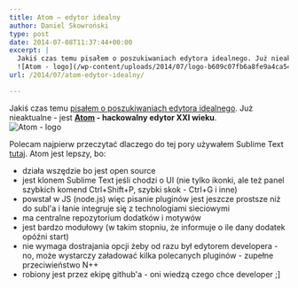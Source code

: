 ```yaml
---
title: Atom – edytor idealny
author: Daniel Skowroński
type: post
date: 2014-07-08T11:37:44+00:00
excerpt: |
  Jakiś czas temu pisałem o poszukiwaniach edytora idealnego. Już nieaktualne - jest <b><a href="https://atom.io/">Atom</a> - hackowalny edytor XXI wieku</b>.<br />
  ![Atom - logo](/wp-content/uploads/2014/07/logo-b609c07fb6a8fe9a4ca5482b53f6c6c2.png)
url: /2014/07/atom-edytor-idealny/

---
```

Jakiś czas temu [pisałem o poszukiwaniach edytora idealnego][1]. Już nieaktualne - jest **[Atom][2] - hackowalny edytor XXI wieku**.  
![Atom - logo](/wp-content/uploads/2014/07/logo-b609c07fb6a8fe9a4ca5482b53f6c6c2.png) 

Polecam najpierw przeczytać dlaczego do tej pory używałem Sublime Text [tutaj][3]. Atom jest lepszy, bo:

  * działa wszędzie bo jest open source
  * jest klonem Sublime Text jeśli chodzi o UI (nie tylko ikonki, ale też panel szybkich komend Ctrl+Shift+P, szybki skok - Ctrl+G i inne)
  * powstał w JS (node.js) więc pisanie pluginów jest jeszcze prostsze niż do subl'a i łanie integruje się z technologiami sieciowymi
  * ma centralne repozytorium dodatków i motywów
  * jest bardzo modułowy (w takim stopniu, że informuje o ile dany dodatek opóźni start)
  * nie wymaga dostrajania opcji żeby od razu był edytorem developera - no, może wystarczy załadować kilka polecanych pluginów - zupełne przeciwieństwo N++
  * robiony jest przez ekipę github'a - oni wiedzą czego chce developer ;]

 [1]: http://blog.dsinf.net/2014/01/edytor-uniwersalny
 [2]: https://atom.io/
 [3]: http://blog.dsinf.net/2014/01/edytor-uniwersalny/